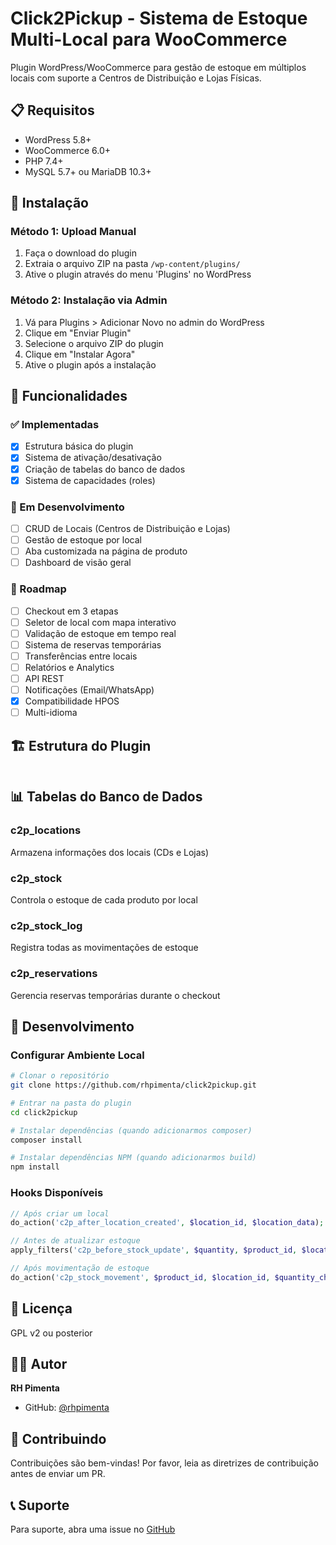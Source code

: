 # Click2Pickup - Sistema de Estoque Multi-Local para WooCommerce

Plugin WordPress/WooCommerce para gestão de estoque em múltiplos locais com suporte a Centros de Distribuição e Lojas Físicas.

## 📋 Requisitos

- WordPress 5.8+
- WooCommerce 6.0+
- PHP 7.4+
- MySQL 5.7+ ou MariaDB 10.3+

## 🚀 Instalação

### Método 1: Upload Manual

1. Faça o download do plugin
2. Extraia o arquivo ZIP na pasta `/wp-content/plugins/`
3. Ative o plugin através do menu 'Plugins' no WordPress

### Método 2: Instalação via Admin

1. Vá para Plugins > Adicionar Novo no admin do WordPress
2. Clique em "Enviar Plugin"
3. Selecione o arquivo ZIP do plugin
4. Clique em "Instalar Agora"
5. Ative o plugin após a instalação

## 🎯 Funcionalidades

### ✅ Implementadas
- [x] Estrutura básica do plugin
- [x] Sistema de ativação/desativação
- [x] Criação de tabelas do banco de dados
- [x] Sistema de capacidades (roles)

### 🚧 Em Desenvolvimento
- [ ] CRUD de Locais (Centros de Distribuição e Lojas)
- [ ] Gestão de estoque por local
- [ ] Aba customizada na página de produto
- [ ] Dashboard de visão geral

### 📝 Roadmap
- [ ] Checkout em 3 etapas
- [ ] Seletor de local com mapa interativo
- [ ] Validação de estoque em tempo real
- [ ] Sistema de reservas temporárias
- [ ] Transferências entre locais
- [ ] Relatórios e Analytics
- [ ] API REST
- [ ] Notificações (Email/WhatsApp)
- [x] Compatibilidade HPOS
- [ ] Multi-idioma

## 🏗️ Estrutura do Plugin

```

```

## 📊 Tabelas do Banco de Dados

### c2p_locations
Armazena informações dos locais (CDs e Lojas)

### c2p_stock
Controla o estoque de cada produto por local

### c2p_stock_log
Registra todas as movimentações de estoque

### c2p_reservations
Gerencia reservas temporárias durante o checkout

## 🔧 Desenvolvimento

### Configurar Ambiente Local

```bash
# Clonar o repositório
git clone https://github.com/rhpimenta/click2pickup.git

# Entrar na pasta do plugin
cd click2pickup

# Instalar dependências (quando adicionarmos composer)
composer install

# Instalar dependências NPM (quando adicionarmos build)
npm install
```

### Hooks Disponíveis

```php
// Após criar um local
do_action('c2p_after_location_created', $location_id, $location_data);

// Antes de atualizar estoque
apply_filters('c2p_before_stock_update', $quantity, $product_id, $location_id);

// Após movimentação de estoque
do_action('c2p_stock_movement', $product_id, $location_id, $quantity_change, $reason);
```

## 📝 Licença

GPL v2 ou posterior

## 👨‍💻 Autor

**RH Pimenta**
- GitHub: [@rhpimenta](https://github.com/rhpimenta)

## 🤝 Contribuindo

Contribuições são bem-vindas! Por favor, leia as diretrizes de contribuição antes de enviar um PR.

## 📞 Suporte

Para suporte, abra uma issue no [GitHub](https://github.com/rhpimenta/click2pickup/issues)
